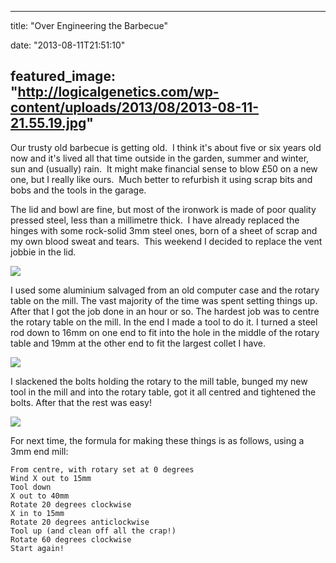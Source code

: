 
---
title: "Over Engineering the Barbecue"

date: "2013-08-11T21:51:10"

featured_image: "http://logicalgenetics.com/wp-content/uploads/2013/08/2013-08-11-21.55.19.jpg"
---


Our trusty old barbecue is getting old.  I think it's about five or six years old now and it's lived all that time outside in the garden, summer and winter, sun and (usually) rain.  It might make financial sense to blow £50 on a new one, but I really like ours.  Much better to refurbish it using scrap bits and bobs and the tools in the garage.

The lid and bowl are fine, but most of the ironwork is made of poor quality pressed steel, less than a millimetre thick.  I have already replaced the hinges with some rock-solid 3mm steel ones, born of a sheet of scrap and my own blood sweat and tears.  This weekend I decided to replace the vent jobbie in the lid.

<a href="http://logicalgenetics.com/wp-content/uploads/2013/08/2013-08-11-21.55.19.jpg"><img src="http://logicalgenetics.com/wp-content/uploads/2013/08/2013-08-11-21.55.19.jpg"/></a>

I used some aluminium salvaged from an old computer case and the rotary table on the mill. The vast majority of the time was spent setting things up. After that I got the job done in an hour or so. The hardest job was to centre the rotary table on the mill. In the end I made a tool to do it. I turned a steel rod down to 16mm on one end to fit into the hole in the middle of the rotary table and 19mm at the other end to fit the largest collet I have.

<a href="http://logicalgenetics.com/wp-content/uploads/2013/08/2013-08-10-21.56.14.jpg"><img src="http://logicalgenetics.com/wp-content/uploads/2013/08/2013-08-10-21.56.14.jpg"/></a>

I slackened the bolts holding the rotary to the mill table, bunged my new tool in the mill and into the rotary table, got it all centred and tightened the bolts.  After that the rest was easy!

<a href="http://logicalgenetics.com/wp-content/uploads/2013/08/2013-08-10-21.54.38.jpg"><img src="http://logicalgenetics.com/wp-content/uploads/2013/08/2013-08-10-21.54.38.jpg"/></a>

For next time, the formula for making these things is as follows, using a 3mm end mill:
```
From centre, with rotary set at 0 degrees
Wind X out to 15mm
Tool down
X out to 40mm
Rotate 20 degrees clockwise
X in to 15mm
Rotate 20 degrees anticlockwise
Tool up (and clean off all the crap!)
Rotate 60 degrees clockwise
Start again!
```
